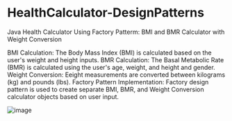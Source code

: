 # HealthCalculator-DesignPatterns
Java Health Calculator Using Factory Patterm: BMI and BMR Calculator with Weight Conversion

BMI Calculation: The Body Mass Index (BMI) is calculated based on the user's weight and height inputs.
BMR Calculation: The Basal Metabolic Rate (BMR) is calculated using the user's age, weight, and height and gender.
Weight Conversion: Eeight measurements are converted between kilograms (kg) and pounds (lbs).
Factory Pattern Implementation: Factory design pattern is used to create separate BMI, BMR, and Weight Conversion calculator objects based on user input.


![image](https://github.com/naquiyaa/HealthCalculator-DesignPatterns/assets/98004035/3621937f-5f62-41b7-b23e-37665131eba1)
